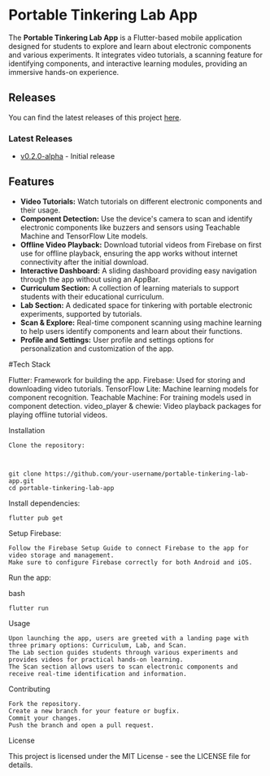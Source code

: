 # Portable Tinkering Lab App

The **Portable Tinkering Lab App** is a Flutter-based mobile application designed for students to explore and learn about electronic components and various experiments. It integrates video tutorials, a scanning feature for identifying components, and interactive learning modules, providing an immersive hands-on experience.

## Releases

You can find the latest releases of this project [here](https://github.com/swapisticated/Portable-Tinkering-Lab.git).

### Latest Releases
- [v0.2.0-alpha](https://github.com/swapisticated/Portable-Tinkering-Lab.git/releases/tag/v0.2.0-alpha) - Initial release


## Features

- **Video Tutorials:** Watch tutorials on different electronic components and their usage.
- **Component Detection:** Use the device's camera to scan and identify electronic components like buzzers and sensors using Teachable Machine and TensorFlow Lite models.
- **Offline Video Playback:** Download tutorial videos from Firebase on first use for offline playback, ensuring the app works without internet connectivity after the initial download.
- **Interactive Dashboard:** A sliding dashboard providing easy navigation through the app without using an AppBar.
- **Curriculum Section:** A collection of learning materials to support students with their educational curriculum.
- **Lab Section:** A dedicated space for tinkering with portable electronic experiments, supported by tutorials.
- **Scan & Explore:** Real-time component scanning using machine learning to help users identify components and learn about their functions.
- **Profile and Settings:** User profile and settings options for personalization and customization of the app.

#Tech Stack

Flutter: Framework for building the app.
Firebase: Used for storing and downloading video tutorials.
TensorFlow Lite: Machine learning models for component recognition.
Teachable Machine: For training models used in component detection.
video_player & chewie: Video playback packages for playing offline tutorial videos.

Installation

    Clone the repository:

    

    git clone https://github.com/your-username/portable-tinkering-lab-app.git
    cd portable-tinkering-lab-app

Install dependencies:

    flutter pub get

Setup Firebase:

    Follow the Firebase Setup Guide to connect Firebase to the app for video storage and management.
    Make sure to configure Firebase correctly for both Android and iOS.

Run the app:

bash

    flutter run

Usage

    Upon launching the app, users are greeted with a landing page with three primary options: Curriculum, Lab, and Scan.
    The Lab section guides students through various experiments and provides videos for practical hands-on learning.
    The Scan section allows users to scan electronic components and receive real-time identification and information.

Contributing

    Fork the repository.
    Create a new branch for your feature or bugfix.
    Commit your changes.
    Push the branch and open a pull request.

License

This project is licensed under the MIT License - see the LICENSE file for details.
